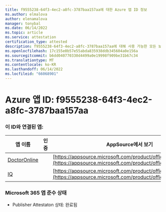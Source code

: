 ```yaml
---
title: f9555238-64f3-4ec2-a8fc-3787baa157aa에 대한 Azure 앱 ID 정보
ms.author: elmalova
author: elenamalova
manager: tonybal
ms.date: 06/14/2022
ms.topic: article
ms.service: attestation
certification_type: attested
description: f9555238-64f3-4ec2-a8fc-3787baa157aa에 대해 사용 가능한 모든 보안 및 규정 준수 정보입니다.
ms.openlocfilehash: 17c155e0b57e55abda835938ddb345604a0e156a
ms.sourcegitcommit: b6dd040770330d4499a0e19998f909be31b67c34
ms.translationtype: MT
ms.contentlocale: ko-KR
ms.lasthandoff: 06/14/2022
ms.locfileid: "66068901"
---
```

# <a name="azure-app-id-f9555238-64f3-4ec2-a8fc-3787baa157aa"></a>Azure 앱 ID: f9555238-64f3-4ec2-a8fc-3787baa157aa


### <a name="apps-associated-with-this-id"></a>이 ID와 연결된 앱:
| **앱 이름** | **인증** | **AppSource에서 보기** |
|--------------|---------------|-----------------------|
| [DoctorOnline](../forward/WA200004082.md) |  | [https://appsource.microsoft.com/product/office/WA200004082](https://appsource.microsoft.com/product/office/WA200004082) |
| [IQ](../forward/WA200004126.md) |  | [https://appsource.microsoft.com/product/office/WA200004126](https://appsource.microsoft.com/product/office/WA200004126) |

### <a name="microsoft-365-app-compliance-status"></a>Microsoft 365 앱 준수 상태
- Publisher Attestaton 상태: 완료됨
